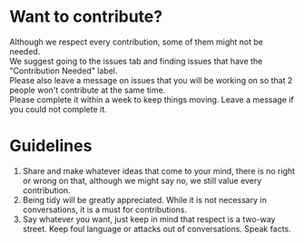 # Want to contribute?
Although we respect every contribution, some of them might not be needed.\
We suggest going to the issues tab and finding issues that have the "Contribution Needed" label.\
Please also leave a message on issues that you will be working on so that 2 people won't contribute at the same time.\
Please complete it within a week to keep things moving. Leave a message if you could not complete it.

# Guidelines
1. Share and make whatever ideas that come to your mind, there is no right or wrong on that, although we might say no, we still value every contribution.
2. Being tidy will be greatly appreciated. While it is not necessary in conversations, it is a must for contributions.
3. Say whatever you want, just keep in mind that respect is a two-way street. Keep foul language or attacks out of conversations. Speak facts.
